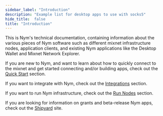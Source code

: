 ```yaml
---
sidebar_label: "Introduction"
description: "Example list for desktop apps to use with socks5"
hide_title:  false
title: "Introduction"
---
```


This is Nym's technical documentation, containing information about the various pieces of Nym software such as different mixnet infrastructure nodes, application clients, and existing Nym applications like the Desktop Wallet and Mixnet Network Explorer. 

If you are new to Nym, and want to learn about how to quickly connect to the mixnet and get started connecting and/or building apps, check out the [Quick Start](/docs/next/quickstart/overview) section. 

If you want to integrate with Nym, check out the [Integrations](/docs/next/integrations/overview) section. 

If you want to run Nym infrastructure, check out the [Run Nodes](/docs/next/run-nym-nodes/pre-built-binaries) section. 

If you are looking for information on grants and beta-release Nym apps, check out the [Shipyard](https://shipyard.nymtech.net) site. 

